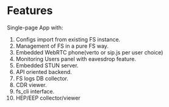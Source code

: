 # Features

Single-page App with:

1. Configs import from existing FS instance.
2. Management of FS in a pure FS way.
3. Embedded WebRTC phone(verto or sip.js per user choice)
4. Monitoring Users panel with eavesdrop feature.
5. Embedded STUN server.
6. API oriented backend.
7. FS logs DB collector.
8. CDR viewer.
9. fs_cli interface.
10. HEP/EEP collector/viewer
